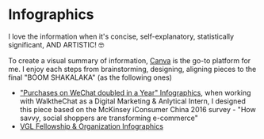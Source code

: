 # Infographics

I love the information when it's concise, self-explanatory, statistically significant, AND ARTISTIC! 🤓 

To create a visual summary of information, [Canva](https://www.canva.com/design/play?category=tACFahzNhT4) is the go-to platform for me. I enjoy each steps from brainstorming, designing, aligning pieces to the final "BOOM SHAKALAKA" (as the following ones) 

- ["Purchases on WeChat doubled in a Year" Infographics](https://walkthechat.com/infographics-purchases-on-wechat-doubled-in-a-year/), when working with WalktheChat as a Digital Marketing & Anlytical Intern, I designed this piece based on the McKinsey iConsumer China 2016 survey - "How savvy, social shoppers are transforming e-commerce"
- [VGL Fellowship & Organization Infographics](https://github.com/xinnyuann/Infographics/tree/master/vgl_summit_infographics)
